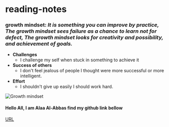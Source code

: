 # reading-notes
### growth mindset: _It is something you can improve by practice, The growth mindset sees failure as a chance to learn not for defect, The growth mindset looks for creativity and possibility, and achievement of goals._ 


- **Challenges**
  - I challenge my self when stuck in something to achieve it
- **Success of others** 
   - I don't feel jealous of people I thought were more successful or more intelligent.
- **Effort** 
  -  I shouldn't give up easily I should work hard. 
 
 
![Growth mindset](https://miro.medium.com/max/700/1*TtlqcGNhwGaF0mOfsQJrOg.jpeg) 


#### Hello All, I am Alaa Al-Abbas find my github link bellow 
[URL](https://github.com/alaa281997)

